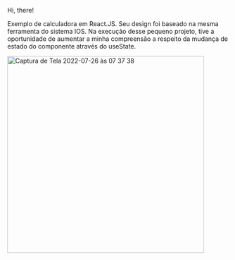 Hi, there!

Exemplo de calculadora em React.JS.
Seu design foi baseado na mesma ferramenta do sistema IOS. Na execução desse pequeno projeto, tive a oportunidade de aumentar a minha compreensão a respeito da mudança de estado do componente através do useState. 


<img width="447" alt="Captura de Tela 2022-07-26 às 07 37 38" src="https://user-images.githubusercontent.com/94414829/180941100-974ce78e-f9ef-45db-a433-8475540c71b3.png">
